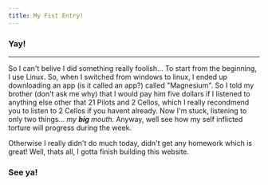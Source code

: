 ```yaml
---
title: My Fist Entry!
---
```


### Yay!
---

So I can't belive I did something really foolish... 
To start from the beginning, I use Linux. So, when I switched from windows to linux, I ended up downloading an app (is it called an app?) called "Magnesium". So I told my brother (don't ask me why) that I would pay him five dollars if I listened to anything else other that 21 Pilots and 2 Cellos, which I really recondmend you to listen to 2 Cellos if you havent already. Now I'm stuck, listening to only two things... *my **big** mouth*. Anyway, well see how my self inflicted torture will progress during the week.

Otherwise I really didn't do much today, didn't get any homework which is great! Well, thats all, I gotta finish building this website. 
### See ya!

